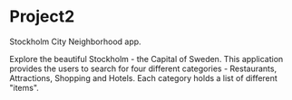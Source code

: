 # Project2

Stockholm City Neighborhood app.

Explore the beautiful Stockholm - the Capital of Sweden. 
This application provides the users to search for four different categories - Restaurants, Attractions, Shopping and Hotels. Each category  holds a list of different "items".